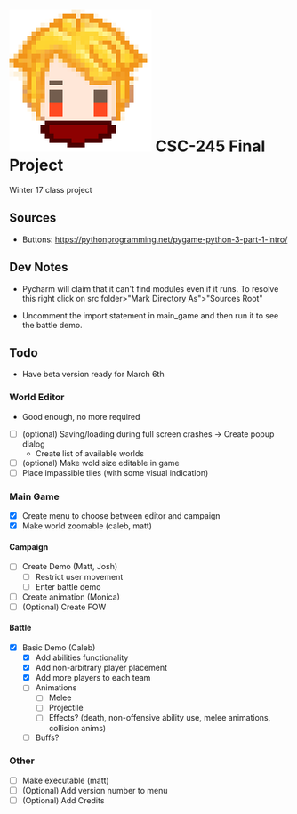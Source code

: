 # ![avatar](assets/icon/icon.png) CSC-245 Final Project
Winter 17 class project

## Sources
- Buttons: https://pythonprogramming.net/pygame-python-3-part-1-intro/
## Dev Notes
- Pycharm will claim that it can't find modules even if it runs. To resolve this
right click on src folder>"Mark Directory As">"Sources Root"

- Uncomment the import statement in main_game and then run it to see the battle demo.

## Todo
- Have beta version ready for March 6th

### World Editor
- Good enough, no more required
- [ ] (optional) Saving/loading during full screen crashes -> Create popup dialog
    - Create list of available worlds
- [ ] (optional) Make wold size editable in game
- [ ] Place impassible tiles (with some visual indication)

### Main Game
- [x] Create menu to choose between editor and campaign
- [x] Make world zoomable (caleb, matt)

#### Campaign
- [ ] Create Demo (Matt, Josh)
    - [ ] Restrict user movement
    - [ ] Enter battle demo
- [ ] Create animation (Monica)
- [ ] (Optional) Create FOW

#### Battle
- [x] Basic Demo (Caleb)
    - [x] Add abilities functionality
    - [x] Add non-arbitrary player placement
    - [x] Add more players to each team
    - [ ] Animations
        - [ ] Melee
        - [ ] Projectile
        - [ ] Effects? (death, non-offensive ability use, melee animations, collision anims)
    - [ ] Buffs?

### Other
- [ ] Make executable (matt)
- [ ] (Optional) Add version number to menu
- [ ] (Optional) Add Credits